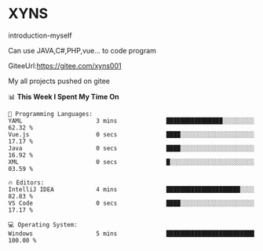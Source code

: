 # XYNS
introduction-myself

Can use JAVA,C#,PHP,vue... to code program

GiteeUrl:https://gitee.com/xyns001

My all projects pushed on gitee

<!--START_SECTION:waka-->
📊 **This Week I Spent My Time On** 

```text
💬 Programming Languages: 
YAML                     3 mins              ████████████████░░░░░░░░░   62.32 % 
Vue.js                   0 secs              ████░░░░░░░░░░░░░░░░░░░░░   17.17 % 
Java                     0 secs              ████░░░░░░░░░░░░░░░░░░░░░   16.92 % 
XML                      0 secs              █░░░░░░░░░░░░░░░░░░░░░░░░   03.59 % 

🔥 Editors: 
IntelliJ IDEA            4 mins              █████████████████████░░░░   82.83 % 
VS Code                  0 secs              ████░░░░░░░░░░░░░░░░░░░░░   17.17 % 

💻 Operating System: 
Windows                  5 mins              █████████████████████████   100.00 % 
```


<!--END_SECTION:waka-->
